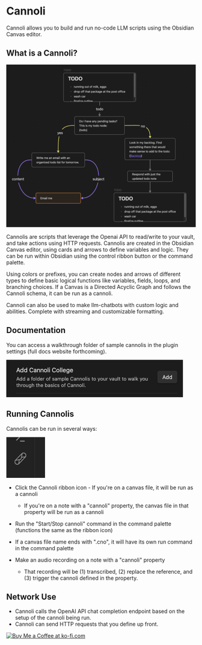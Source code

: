 # Cannoli

Cannoli allows you to build and run no-code LLM scripts using the Obsidian Canvas editor.

## What is a Cannoli?

![Example Cannoli](/assets/exampleCannoli.png)

Cannolis are scripts that leverage the Openai API to read/write to your vault, and take actions using HTTP requests. Cannolis are created in the Obsidian Canvas editor, using cards and arrows to define variables and logic. They can be run within Obsidian using the control ribbon button or the command palette.

Using colors or prefixes, you can create nodes and arrows of different types to define basic logical functions like variables, fields, loops, and branching choices. If a Canvas is a Directed Acyclic Graph and follows the Cannoli schema, it can be run as a cannoli.

Cannoli can also be used to make llm-chatbots with custom logic and abilities. Complete with streaming and customizable formatting.

## Documentation

You can access a walkthrough folder of sample cannolis in the plugin settings (full docs website forthcoming).

![Cannoli College](/assets/cannoliCollege.png)

## Running Cannolis

Cannolis can be run in several ways:

![Icon](/assets/icon.png)

-   Click the Cannoli ribbon icon - If you're on a canvas file, it will be run as a cannoli

    -   If you're on a note with a "cannoli" property, the canvas file in that property will be run as a cannoli

-   Run the "Start/Stop cannoli" command in the command palette (functions the same as the ribbon icon)
-   If a canvas file name ends with ".cno", it will have its own run command in the command palette
-   Make an audio recording on a note with a "cannoli" property
    -   That recording will be (1) transcribed, (2) replace the reference, and (3) trigger the cannoli defined in the property.

## Network Use

-   Cannoli calls the OpenAI API chat completion endpoint based on the setup of the cannoli being run.
-   Cannoli can send HTTP requests that you define up front.

<a href='https://ko-fi.com/Z8Z1OHPFX' target='_blank'><img height='36' style='border:0px;height:36px;' src='https://storage.ko-fi.com/cdn/kofi2.png?v=3' border='0' alt='Buy Me a Coffee at ko-fi.com' /></a>
